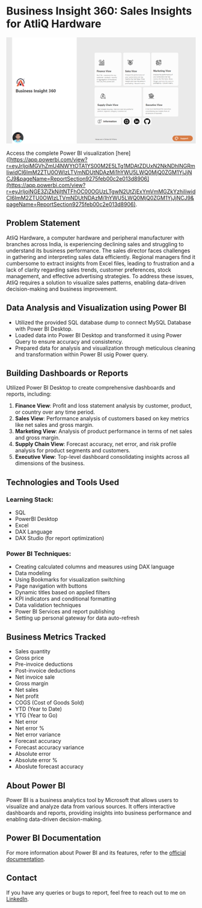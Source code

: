 # Business Insight 360: Sales Insights for AtliQ Hardware

![Power BI Visualization](1.png)

Access the complete Power BI visualization [here]([https://app.powerbi.com/view?r=eyJrIjoiMGVhZmU4NWYtOTA1YS00M2E5LTg1MDAtZDUxN2NkNDhlNGRmIiwidCI6ImM2ZTU0OWIzLTVmNDUtNDAzMi1hYWU5LWQ0MjQ0ZGM1YjJjNCJ9&pageName=ReportSection9275feb00c2e013d8906](https://app.powerbi.com/view?r=eyJrIjoiNGE3ZjZkNjItNTFhOC00OGUzLTgwN2UtZjExYmVmMGZkYzhiIiwidCI6ImM2ZTU0OWIzLTVmNDUtNDAzMi1hYWU5LWQ0MjQ0ZGM1YjJjNCJ9&pageName=ReportSection9275feb00c2e013d8906).

## Problem Statement

AtliQ Hardware, a computer hardware and peripheral manufacturer with branches across India, is experiencing declining sales and struggling to understand its business performance. The sales director faces challenges in gathering and interpreting sales data efficiently. Regional managers find it cumbersome to extract insights from Excel files, leading to frustration and a lack of clarity regarding sales trends, customer preferences, stock management, and effective advertising strategies. To address these issues, AtliQ requires a solution to visualize sales patterns, enabling data-driven decision-making and business improvement.

## Data Analysis and Visualization using Power BI

- Utilized the provided SQL database dump to connect MySQL Database with Power BI Desktop.
- Loaded data into Power BI Desktop and transformed it using Power Query to ensure accuracy and consistency.
- Prepared data for analysis and visualization through meticulous cleaning and transformation within Power BI usig Power query.


## Building Dashboards or Reports

Utilized Power BI Desktop to create comprehensive dashboards and reports, including:

1. **Finance View**: Profit and loss statement analysis by customer, product, or country over any time period.
2. **Sales View**: Performance analysis of customers based on key metrics like net sales and gross margin.
3. **Marketing View**: Analysis of product performance in terms of net sales and gross margin.
4. **Supply Chain View**: Forecast accuracy, net error, and risk profile analysis for product segments and customers.
5. **Executive View**: Top-level dashboard consolidating insights across all dimensions of the business.

## Technologies and Tools Used

### Learning Stack:

- SQL
- PowerBI Desktop
- Excel
- DAX Language
- DAX Studio (for report optimization)


### Power BI Techniques:

- Creating calculated columns and measures using DAX language
- Data modeling
- Using Bookmarks for visualization switching
- Page navigation with buttons
- Dynamic titles based on applied filters
- KPI indicators and conditional formatting
- Data validation techniques
- Power BI Services and report publishing
- Setting up personal gateway for data auto-refresh

## Business Metrics Tracked

- Sales quantity
- Gross price
- Pre-invoice deductions
- Post-invoice deductions
- Net invoice sale
- Gross margin
- Net sales
- Net profit
- COGS (Cost of Goods Sold)
- YTD (Year to Date)
- YTG (Year to Go)
- Net error 
- Net error %
- Net error variance
- Forecast accuracy
- Forecast accuracy variance
- Absolute error
- Absolute error %
- Aboslute forecast accuracy

## About Power BI

Power BI is a business analytics tool by Microsoft that allows users to visualize and analyze data from various sources. It offers interactive dashboards and reports, providing insights into business performance and enabling data-driven decision-making.

## Power BI Documentation

For more information about Power BI and its features, refer to the [official documentation](https://docs.microsoft.com/en-us/power-bi/).

## Contact

If you have any queries or bugs to report, feel free to reach out to me on [LinkedIn](https://www.linkedin.com/in/pratheekpshenoy/).
